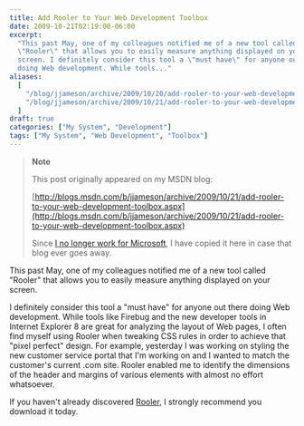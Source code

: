 ```yaml
---
title: Add Rooler to Your Web Development Toolbox
date: 2009-10-21T02:19:00-06:00
excerpt:
  "This past May, one of my colleagues notified me of a new tool called
  \"Rooler\" that allows you to easily measure anything displayed on your
  screen. I definitely consider this tool a \"must have\" for anyone out there
  doing Web development. While tools..."
aliases:
  [
    "/blog/jjameson/archive/2009/10/20/add-rooler-to-your-web-development-toolbox.aspx",
    "/blog/jjameson/archive/2009/10/21/add-rooler-to-your-web-development-toolbox.aspx",
  ]
draft: true
categories: ["My System", "Development"]
tags: ["My System", "Web Development", "Toolbox"]
---
```


> **Note**
>
> This post originally appeared on my MSDN blog:
>
> [http://blogs.msdn.com/b/jjameson/archive/2009/10/21/add-rooler-to-your-web-development-toolbox.aspx](http://blogs.msdn.com/b/jjameson/archive/2009/10/21/add-rooler-to-your-web-development-toolbox.aspx)
>
> Since
> [I no longer work for Microsoft](/blog/jjameson/2011/09/02/last-day-with-microsoft),
> I have copied it here in case that blog ever goes away.

This past May, one of my colleagues notified me of a new tool called "Rooler"
that allows you to easily measure anything displayed on your screen.

I definitely consider this tool a "must have" for anyone out there doing Web
development. While tools like Firebug and the new developer tools in Internet
Explorer 8 are great for analyzing the layout of Web pages, I often find myself
using Rooler when tweaking CSS rules in order to achieve that "pixel perfect"
design. For example, yesterday I was working on styling the new customer service
portal that I'm working on and I wanted to match the customer's current .com
site. Rooler enabled me to identify the dimensions of the header and margins of
various elements with almost no effort whatsoever.

If you haven't already discovered [Rooler](http://blois.us/Rooler/), I strongly
recommend you download it today.
